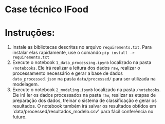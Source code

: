 # Case técnico IFood

# Instruções:
1) Instale as bibliotecas descritas no arquivo `requirements.txt`. Para instalar elas rapidamente, use o comando `pip install -r requirements.txt` 
2) Execute o notebook `1_data_processing.ipynb` localizado na pasta `/notebooks`. Ele irá realizar a leitura dos dados `raw`, realizar o processamento necessário e gerar a base de dados `data_processed.json` na pasta `data/processed/` para ser utilizada na modelagem.
3) Execute o notebook `2_modeling.ipynb` localizado na pasta `/notebooks`. Ele irá ler os dados processados na pasta `raw`, realizar as etapas de preparação dos dados, treinar o sistema de classificação e gerar os resultados. O notebook também irá salvar os resultados obtidos em `data/processed/resultados_modelo.csv' para fácil conferência no futuro.
